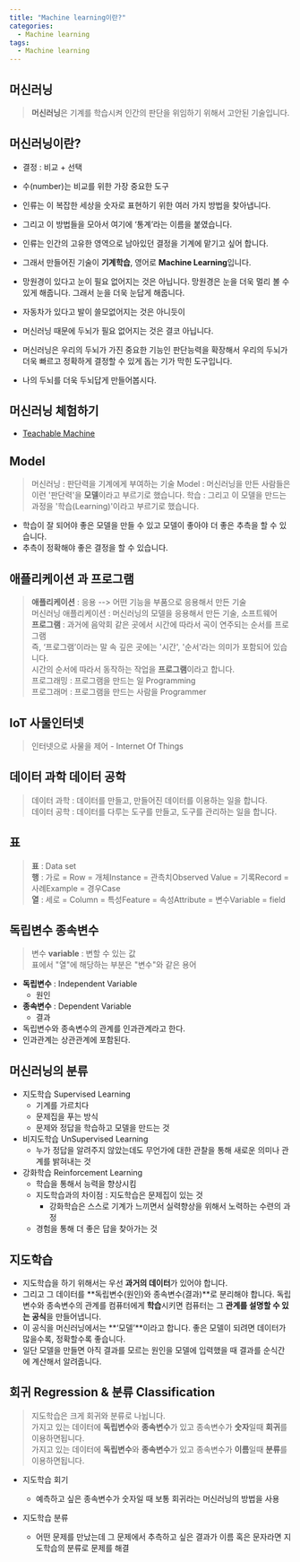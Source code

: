 ```yaml
---
title: "Machine learning이란?"
categories:
  - Machine learning
tags:
  - Machine learning
---
```


## 머신러닝
> **머신러닝**은 기계를 학습시켜 인간의 판단을 위임하기 위해서 고안된 기술입니다.  

## 머신러닝이란?
- 결정 : 비교 + 선택 
- 수(number)는 비교를 위한 가장 중요한 도구
- 인류는 이 복잡한 세상을 숫자로 표현하기 위한 여러 가지 방법을 찾아냅니다.
- 그리고 이 방법들을 모아서 여기에 ‘통계’라는 이름을 붙였습니다.
- 인류는 인간의 고유한 영역으로 남아있던 결정을 기계에 맡기고 싶어 합니다.
- 그래서 만들어진 기술이 **기계학습**, 영어로 **Machine Learning**입니다.

- 망원경이 있다고 눈이 필요 없어지는 것은 아닙니다. 망원경은 눈을 더욱 멀리 볼 수 있게 해줍니다. 그래서 눈을 더욱 눈답게 해줍니다.
- 자동차가 있다고 발이 쓸모없어지는 것은 아니듯이
- 머신러닝 때문에 두뇌가 필요 없어지는 것은 결코 아닙니다.
- 머신러닝은 우리의 두뇌가 가진 중요한 기능인 판단능력을 확장해서 우리의 두뇌가 더욱 빠르고 정확하게 결정할 수 있게 돕는 기가 막힌 도구입니다.

- 나의 두뇌를 더욱 두뇌답게 만들어봅시다.

## 머신러닝 체험하기
- [Teachable Machine](https://teachablemachine.withgoogle.com/)

## Model
> 머신러닝 : 판단력을 기계에게 부여하는 기술
> Model : 머신러닝을 만든 사람들은 이런 '판단력'을 **모델**이라고 부르기로 했습니다.
> 학습 : 그리고 이 모델을 만드는 과정을 '학습(Learning)'이라고 부르기로 했습니다.


- 학습이 잘 되어야 좋은 모델을 만들 수 있고 모델이 좋아야 더 좋은 추측을 할 수 있습니다.
- 추측이 정확해야 좋은 결정을 할 수 있습니다.

## 애플리케이션 과 프로그램
> **애플리케이션** : 응용 --> 어떤 기능을 부품으로 응용해서 만든 기술  
> 머신러닝 애플리케이션 : 머신러닝의 모델을 응용해서 만든 기술, 소프트웨어  
> **프로그램** : 과거에 음악회 같은 곳에서 시간에 따라서 곡이 연주되는 순서를 프로그램  
> 즉, ‘프로그램’이라는 말 속 깊은 곳에는 '시간', '순서'라는 의미가 포함되어 있습니다.  
> 시간의 순서에 따라서 동작하는 작업을 **프로그램**이라고 합니다.  
> 프로그래밍 : 프로그램을 만드는 일 Programming  
> 프로그래머 : 프로그램을 만드는 사람을 Programmer  

## IoT 사물인터넷
> 인터넷으로 사물을 제어 - Internet Of Things  

## 데이터 과학 데이터 공학
> 데이터 과학 : 데이터를 만들고, 만들어진 데이터를 이용하는 일을 합니다.  
> 데이터 공학 : 데이터를 다루는 도구를 만들고, 도구를 관리하는 일을 합니다.  

## 표
> **표** : Data set  
> **행** : 가로 = Row = 개체Instance = 관측치Observed Value = 기록Record = 사례Example = 경우Case  
> **열** : 세로 = Column = 특성Feature = 속성Attribute = 변수Variable = field

## 독립변수 종속변수
> 변수 **variable** : 변할 수 있는 값  
> 표에서 "열"에 해당하는 부분은 "변수"와 같은 용어  


- **독립변수** : Independent Variable 
    - 원인
- **종속변수** : Dependent Variable 
    - 결과
- 독립변수와 종속변수의 관계를 인과관계라고 한다.
- 인과관계는 상관관계에 포함된다. 

## 머신러닝의 분류
- 지도학습 Supervised Learning
    - 기계를 가르치다
    - 문제집을 푸는 방식 
    - 문제와 정답을 학습하고 모델을 만드는 것
- 비지도학습 UnSupervised Learning
    - 누가 정답을 알려주지 않았는데도 무언가에 대한 관찰을 통해 새로운 의미나 관계를 밝혀내는 것
- 강화학습 Reinforcement Learning
    - 학습을 통해서 능력을 향상시킴
    - 지도학습과의 차이점 : 지도학습은 문제집이 있는 것
        - 강화학습은 스스로 기계가 느끼면서 실력향상을 위해서 노력하는 수련의 과정
    - 경험을 통해 더 좋은 답을 찾아가는 것

## 지도학습
- 지도학습을 하기 위해서는 우선 **과거의 데이터**가 있어야 합니다.
- 그리고 그 데이터를 **독립변수(원인)와 종속변수(결과)**로
분리해야 합니다. 독립변수와 종속변수의 관계를 컴퓨터에게 **학습**시키면 컴퓨터는 그 **관계를 설명할 수 있는 공식**을 만들어냅니다.
- 이 공식을 머신러닝에서는 **‘모델’**이라고 합니다. 좋은 모델이 되려면 데이터가 많을수록, 정확할수록 좋습니다.
- 일단 모델을 만들면 아직 결과를 모르는 원인을 모델에 입력했을 때 결과를 순식간에 계산해서 알려줍니다.  

## 회귀 Regression & 분류 Classification
> 지도학습은 크게 회귀와 분류로 나뉩니다.  
> 가지고 있는 데이터에 **독립변수**와 **종속변수**가 있고 종속변수가 **숫자**일때 **회귀**를 이용하면됩니다.  
> 가지고 있는 데이터에 **독립변수**와 **종속변수**가 있고 종속변수가 **이름**일때 **분류**를 이용하면됩니다.  



- 지도학습 회기
    - 예측하고 싶은 종속변수가 숫자일 때 보통 회귀라는 머신러닝의 방법을 사용

- 지도학습 분류
    - 어떤 문제를 만났는데 그 문제에서 추측하고 싶은 결과가 이름 혹은 문자라면 지도학습의 분류로 문제를 해결

